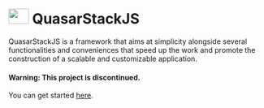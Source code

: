 # <img src="https://i.imgur.com/szHJiN0.png" width="40" height="30" />  QuasarStackJS
QuasarStackJS is a framework that aims at simplicity alongside several functionalities and conveniences that speed up the work and promote the construction of a scalable and customizable application.

#### Warning: This project is discontinued.

You can get started <a href='https://eternalquasar0206.github.io/quasar-stack-js/'>here</a>.

